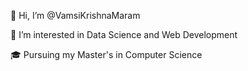  👋 Hi, I’m @VamsiKrishnaMaram  

 👀 I’m interested in Data Science and Web Development
 
 🎓 Pursuing my Master's in Computer Science  

